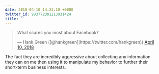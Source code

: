 ```yaml
---
date: 2018-04-10 14:23:10 +0000
twitter_id: 983772391213031424
title: ''
---
```


<blockquote class="twitter-tweet"><p lang="en" dir="ltr">What scares you most about Facebook?</p>&mdash; Hank Green ([@hankgreen](https://twitter.com/hankgreen)) <a href="https://twitter.com/hankgreen/status/983769032510791680?ref_src=twsrc%5Etfw">April 10, 2018</a></blockquote>
<script async src="https://platform.twitter.com/widgets.js" charset="utf-8"></script>

The fact they are incredibly aggressive about collecting any information they can on me then using it to manipulate my behavior to further their short-term business interests.
